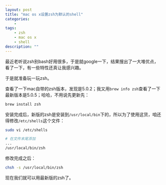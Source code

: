 ```yaml
---
layout: post
title: "mac os x设置zsh为默认的shell"
categories:
    - 
tags:
    - zsh
    - mac os x
    - shell
description: ""
---
```


最近老听说zsh别bash好用很多，于是就google一下，结果搜出了一大堆优点，看了一下，有一些特性还真让我感兴趣。

于是就准备玩一玩zsh。

查看了一下mac自带的zsh版本，发现是5.0.2；我又用`brew info zsh`查看了一下最新版本是5.0.5；哈哈，不用说先更新先：

```bash
brew install zsh
```

安装完成后，新版的zsh是安装到`/usr/local/bin`下的，所以为了使用这货，咱还得修改`/etc/shells`这个文件：

```bash
sudo vi /etc/shells

# 在文件末尾添加
...
/usr/local/bin/zsh
```

修改完成之后：

```bash
chsh -s /usr/local/bin/zsh
```

现在我们就可以用最新版的zsh了。
